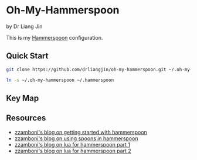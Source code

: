 # Oh-My-Hammerspoon
by Dr Liang Jin

This is my [Hammerspoon](https://www.hammerspoon.org/) configuration.

## Quick Start

```bash
git clone https://github.com/drliangjin/oh-my-hammerspoon.git ~/.oh-my-hammerspoon
```

```bash
ln -s ~/.oh-my-hammerspoon ~/.hammerspoon
```
## Key Map

## Resources
- [zzamboni's blog on getting started with hammerspoon](http://zzamboni.org/post/getting-started-with-hammerspoon/)
- [zzamboni's blog on using spoons in hammerspoon](http://zzamboni.org/post/using-spoons-in-hammerspoon/)
- [zzamboni's blog on lua for hammerspoon part 1](http://zzamboni.org/post/just-enough-lua-to-be-productive-in-hammerspoon-part-1/)
- [zzamboni's blog on lua for hammerspoon part 2](http://zzamboni.org/post/just-enough-lua-to-be-productive-in-hammerspoon-part-2/)
